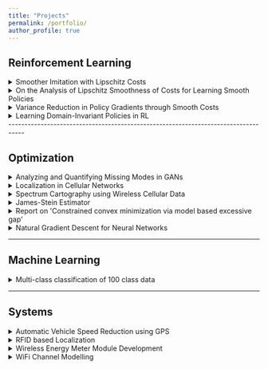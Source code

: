 ```yaml
---
title: "Projects"
permalink: /portfolio/
author_profile: true
---  
```


## Reinforcement Learning

<details>
<summary>Smoother Imitation with Lipschitz Costs</summary>

<ul>
  <li>With Akshat Dave, Balaraman Ravindran</li>
  <li>Accepted for Poster Presentation at NIPS DRL Symposium 2017</li>
  <li>Generative Adversarial Imitation Learning (GAIL) presents a specific approach to the task of imitating an expert by jointly modelling the environment’s reinforcement signal and the imitating agent’s policy. GAIL provides state-of-the-art results in imitating complex behaviours in large, high dimensional environments. However, the algorithm often suffers from instability during the training and high variance in the returns and the trajectories. In this work, we propose a GAIL-like framework for learning smoother imitation and achieving consistently meaningful learning gradients. The learned policyachieves better performance than the existing methods in terms of closeness to the expert trajectories and the value of the true returns. We propose metrics to evaluate for the better imitation of the expert and the smoothness of the learned policies. We empirically evaluate the algorithm on simulated continuous control tasks from MuJoCo.</li>
</ul>
</details>

<details>
<summary>On the Analysis of Lipschitz Smoothness of Costs for Learning Smooth Policies</summary>

<ul>
  <li>With Akshat Dave, Balaraman Ravindran</li>
  <li>In continuous control using Reinforcement Learning (RL), learning a smooth policy is
crucial and the cost function plays an important role in deciding the quality of the
learned policy. In this work, we formalize the idea that a smooth cost function results in
learning a smooth policy. We discuss the smoothness of the policy with respect to the
inputs, unlike the previous works where it has been discussed with respect to the
parameters. Through a simple 2D continuous control task, we demonstrate how
Lipschitz continuous cost leads to learning a smooth policy. Further, for the task of
imitation learning, we propose a way to enforce Lipschitz smoothness on the modelled
cost. We demonstrate how our proposed framework outperforms the state-of-the-art, in
terms of not only smoothness of the policy but also in achieving better imitation. We
introduce novel metrics, using policy Jacobians, to assess the smoothness of the
learned policies.</li>
</ul>  
</details>

<details>
<summary>Variance Reduction in Policy Gradients through Smooth Costs</summary>  

<ul>
  <li>Advised Vaibhav Nayel, with Balaraman Ravindran</li>
  <li>In reinforcement learning (RL), the standard likelihood ratio policy gradients suffer from high variance, and have no generalization property. Variance reduction of the policy gradients can be achieved by either discounting the rewards or function approximating the Q-value function. In RL, the reward function is fixed. So, agent goes with the assumption that the designed reward function suits the environment/application the best, and estimate the above mentioned Q- values. However, for the tasks like imitation learning (IL) using inverse reinforcement learning (IRL), the reward function is estimated from the expert demonstrations. For high dimensional tasks, no assumption is made on the form of the reward function (like rewards being linear combination of feature vectors), and neural networks are used to model the non-linear rewards. The modelling of reward function in this manner can itself induce a lot of variance in the policy gradient estimates. So, the question considered in this work is: ‘Does having a smooth reward function lead to a significant reduction of variance in policy gradient estimates in imitation learning?’. 
</li>
</ul>  

</details>

<details>
<summary>Learning Domain-Invariant Policies in RL</summary>

<ul>
  <li>Advised Nived Narayanan, with Balaraman Ravindran</li>
  <li>The main idea of the work is to obtain an agent policy, through imitation learning, that performs well not just in the domain from which expert demonstrations came, but also in other similar domains. The domain invariant imitation is achieved by first learning the domain invariant features and using Generative Adversarial Imitation Learning on top of these to obtain the agent policy. The experiments are run in TORCS. </li>
</ul>  

</details>
-----------------------------------------------------------------------------------

## Optimization

<details>
<summary>Analyzing and Quantifying Missing Modes in GANs</summary>

<ul>
  <li>With Rahul Vallivel, Mitesh Khapra, Balaraman Ravindran</li>
  <li>In this work, we analyse various issues with the Generative Adversarial Network (GAN)
  architecture, training, the loss function and the training algorithm. We run an
  exploratory set of experiments on mixture of Gaussians, MNIST and CelebA to
  understand what goes wrong and why. We concentrate specifically on the problem of
  missing modes in generative densities modelled by GANs. We observe that a difference
  in loss function of GANs leads to
    <ul>
      <li>Different learning rates that need to be used for model training</li>
      <li>Difference in the amount of true distribution that can be recovered</li>
      <li>We also run experiments to measure input covariate shift in GANs, using gradient
    of the discriminator with respect to the inputs to quantify the same</li>
    </ul>
  </li>
</ul>  
</details>

<details>
<summary>Localization in Cellular Networks</summary> 

<ul>
  <li> With Radha Krishna Ganti </li>
  <li> The problem of mobile user localization in wireless cellular networks has received
considerable attention in the cellular communications community. This is mainly because
localization finds applications in commercial services and network optimization, to name
a few . Before we go on to describe the localization problem, let us quickly introduce
what cellular networks are. Our main contributions in this part of the work are as follows : 
    <ul> 
      <li> We briefly discuss the effect of non-line-of-sight (NLOS) on the localization procedure, and leave inclusion of NLOS in our set of algorithms as a future work.</li>
      <li> We first understand the nature of the problem by studying Maximum Likelihood Estimate
(MLE) formulation of the problem. Formulated this way, the problem of localization
in wireless cellular networks, is a clear inverse problem. We first observe that the loss
surface of MLE objective is indeed non-convex, making the optimization procedure diffi-
cult. We then look at how the problem can be converted into a convex problem, through
semi-definite program (SDP) relaxation. We note that the different SDP relaxations act
as different regularizations to the problem and result in different solutions.
We then go on to compare the performance of non-convex optimization of the MLE
objective using two optimization algorithms : Levenberg Marquardt and trust region
optimization.</li>
      <li>We also exploit the geometry of the problem to obtain faster algorithms.</li>
      </ul>
   </li>
</ul>  

</details>

<details>
<summary>Spectrum Cartography using Wireless Cellular Data</summary>

<ul>
  <li> With Radha Krishna Ganti</li>
  <li> Project Page: <a href="https://sapanachaudhary.github.io/Power-Spectrum-Cartography/" style="color: #FA8072"> Power Spectrum Cartography</a></li>
  <li> Power Spectrum cartography is the process of contructing
a map showing received signal strength over a given geographical area. RSSI data is extracted from the raw GSM data. We then use an empirical model of the environment to first localize users roughly. Next, we use an interpolation technique
on RSSI along with localized locations to obtain the spectrum cartographical maps. To perform this task, we had to start with raw physical layer data provided by Bharat
Sanchar Nigam Limited (BSNL). </li>
</ul>  

</details>

<details>
<summary>James-Stein Estimator</summary>

<ul>
  <li>With Vaishnavi Adella, Sai Charan Thoutam</li>
  <li>Project Page: <a href="https://sapanachaudhary.github.io/Biased-Estimation-for-Channel-Estimation/" style="color: #FA8072">Biased Estimator for Channel Estimation</a></li>
  <li>Studied JS-Estimator to perform biased estimation for orthogonal frequency division
multiplexing in the Wireless Communications course.</li>
</ul>  
</details>

<details>
<summary>Report on 'Constrained convex minimization via model based excessive gap'</summary>

As a part of Term Paper Presentation in the course on Algorithms for Convex Optimization,
reviewed paper on ”Constrained convex minimization via model-based excessive gap (NIPS
2014)”
</details>

<details>
<summary>Natural Gradient Descent for Neural Networks</summary>

<ul>
  <li> Project Page: <a href="https://sapanachaudhary.github.io/On-Natural-Gradients/" style="color: #FA8072">Lab talk on natural gradient descent for neural networks</a></li>
</ul>  

</details>

-----------------------------------------------------------------------------------

## Machine Learning

<details>
<summary>Multi-class classification of 100 class data</summary> 

<ul>
  <li> Project Page: <a href="https://sapanachaudhary.github.io/Multi-Class-Classification/" style="color: #FA8072">Multi Class Classification</a></li>
  <li> This project was done as a part of course on Introduction to Machine Learning. The train data
provided corresponded to a 100 class classification problem. We had to perform the
classification task resulting in the best mean F1-measure for the 100 classes.</li>
</ul>  

</details>

-----------------------------------------------------------------------------------

## Systems
  
<details>
<summary>Automatic Vehicle Speed Reduction using GPS</summary>

<ul>
  <li> With Divya BM, Meghana M, Rajehwari B</li>
  <li> <a href="https://github.com/SapanaChaudhary/SapanaChaudhary.github.io/blob/master/files/adaptive_vehicle_speed_monitoring.pdf" style="color: #FA8072">Project Report</a></li>
  <li> Achieving automatic vehicle speed monitoring and control with minimum add-ons ensures that the size and the
cost of the vehicle does not increase significantly. In this paper,
GPS has been used to achieve speed determination and speed
control based on the current vehicle location. The entire
geographical region has been divided into finite sized cells for
speed assignment. The system can be implemented in a variety
of vehicles right from auto rickshaw, taxis to the luxurious
SUVs. Also, the idea can be extended to dynamically change
the speed-limit of a cell based on the traffic density in the cell.</li>
</ul>  

</details>

<details>
<summary>RFID based Localization</summary> 

<ul>
  <li> With Meghana M, Srinivas A</li>
  <li> <a href="https://github.com/SapanaChaudhary/SapanaChaudhary.github.io/blob/master/files/inteliigent_hospital_emergency.pdf" style="color: #FA8072">Project Report</a></li>
  <li> In large hospitals handling emergencies on a day-to-
day basis, it is very important to locate and ensure the
availability of medical specialists in a timely manner. This is
especially significant in situations where doctors will have to
keep the mobile phones in ‘switch-off’ state in a few patient-
sensitive areas. In this paper, an RFID based system has been
developed to determine the location of medical specialists
inside the hospital and also to make automatic annunciations
only to the required locations. The RFID based application
developed in this work and the associated database for a
structured storage of entities aid in easy and efficient
functioning of the overall system. The system developed is very
robust and flexible enough to handle changing environment.</li>
</ul>  

</details>

<details>
<summary>Wireless Energy Meter Module Development</summary> 

<ul>
  <li>With Anushree Singh, Venkatesh Vadde</li>
  <li>Energy meters that can send their readings wirelessly to a centralised meter can be of great
use; in developing analytics for the energy consumption by heavy duty appliances in a given
area. We can plot energy usage to identify places for conservation.
In our project we have developed an Arduino based Energy Meter modules that would
transmit the ‘on’ and ‘off’ state of an appliance to the central meter. The active state of the
device is measured using a Current Transformer Sensor.</li>
</ul>  
</details>
  
<details>
<summary>WiFi Channel Modelling</summary> 

<ul>
  <li> With Kishan PB, Sthanuthan Ramakrishnan </li>
  <li> We collected WiFI AP data from two shopping areas in Bangalore and wrote matlab codes to generate channel models.</li>
</ul>  

</details>
